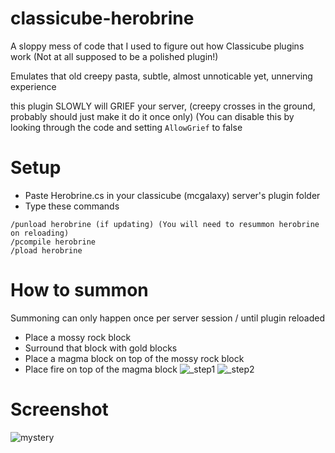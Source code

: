# classicube-herobrine
A sloppy mess of code that I used to figure out how Classicube plugins work (Not at all supposed to be a polished plugin!)

Emulates that old creepy pasta, subtle, almost unnoticable yet, unnerving experience

this plugin SLOWLY will GRIEF your server, (creepy crosses in the ground, probably should just make it do it once only) (You can disable this by looking through the code and setting `AllowGrief` to false

# Setup
+ Paste Herobrine.cs in your classicube (mcgalaxy) server's plugin folder
+ Type these commands
```
/punload herobrine (if updating) (You will need to resummon herobrine on reloading)
/pcompile herobrine
/pload herobrine
```

# How to summon
Summoning can only happen once per server session / until plugin reloaded
+ Place a mossy rock block
+ Surround that block with gold blocks
+ Place a magma block on top of the mossy rock block
+ Place fire on top of the magma block
![_step1](https://github.com/morgana-x/classicube-herobrine/assets/89588301/2431fc09-9597-4000-be52-04bb7c0868f8)
![_step2](https://github.com/morgana-x/classicube-herobrine/assets/89588301/776997f9-a5cc-4788-8ba6-2e2fe215bfa3)
# Screenshot
![mystery](https://github.com/morgana-x/classicube-herobrine/assets/89588301/32c66f06-80fe-4fa2-a917-2317704359f8)
